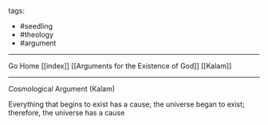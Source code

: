 tags:
- #seedling 
- #theology
- #argument 
---

Go Home [[index]]
[[Arguments for the Existence of God]]
[[Kalam]]

---

Cosmological Argument (Kalam)

Everything that begins to exist has a cause; the universe began to exist; therefore, the universe has a cause